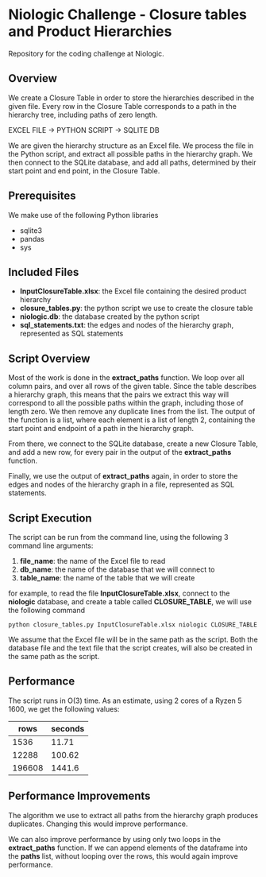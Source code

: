 # Niologic Challenge - Closure tables and Product Hierarchies

Repository for the coding challenge at Niologic.

## Overview

We create a Closure Table in order to store the hierarchies described in the given file. Every row in the Closure Table corresponds to a path in the hierarchy tree, including paths of zero length.

EXCEL FILE &#8594; PYTHON SCRIPT &#8594; SQLITE DB

We are given the hierarchy structure as an Excel file. We process the file in the Python script, and extract all possible paths in the hierarchy graph. We then connect to the SQLite database, and add all paths, determined by their start point and end point, in the Closure Table.


## Prerequisites

We make use of the following Python libraries

  - sqlite3
  - pandas
  - sys
  
  
## Included Files  

  - **InputClosureTable.xlsx**: the Excel file containing the desired product hierarchy
  - **closure_tables.py**: the python script we use to create the closure table
  - **niologic.db**: the database created by the python script
  - **sql_statements.txt**: the edges and nodes of the hierarchy graph, represented as SQL statements


## Script Overview

Most of the work is done in the **extract_paths** function. We loop over all column pairs, and over all rows of the given table. Since the table describes a hierarchy graph, this means that the pairs we extract this way will correspond to all the possible paths within the graph, including those of length zero. We then remove any duplicate lines from the list. The output of the function is a list, where each element is a list of length 2, containing the start point and endpoint of a path in the hierarchy graph.

From there, we connect to the SQLite database, create a new Closure Table, and add a new row, for every pair in the output of the **extract_paths** function.

Finally, we use the output of **extract_paths** again, in order to store the edges and nodes of the hierarchy graph in a file, represented as SQL statements.

## Script Execution

The script can be run from the command line, using the following 3 command line arguments:
  1. **file_name**: the name of the Excel file to read 
  2. **db_name**: the name of the database that we will connect to
  3. **table_name**: the name of the table that we will create

for example, to read the file **InputClosureTable.xlsx**, connect to the **niologic** database, and create a table called **CLOSURE_TABLE**, we will use the following command

    python closure_tables.py InputClosureTable.xlsx niologic CLOSURE_TABLE

We assume that the Excel file will be in the same path as the script. Both the database file and the text file that the script creates, will also be created in the same path as the script.

  
## Performance  

  The script runs in O(3) time. As an estimate, using 2 cores of a Ryzen 5 1600, we get the following values:
  
| rows  | seconds |
|-------|---------|
| 1536  | 11.71   |
| 12288 | 100.62  |
| 196608 | 1441.6 |


## Performance Improvements

The algorithm we use to extract all paths from the hierarchy graph produces duplicates. Changing this would improve performance.

We can also improve performance by using only two loops in the **extract_paths** function. If we can append elements of the dataframe into the **paths** list, without looping over the rows, this would again improve performance.
